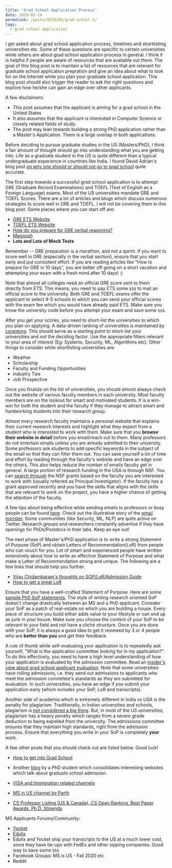 ```yaml
---
title: 'Grad School Application Process'
date: 2019-05-14
permalink: /posts/2019/05/grad-school-1/
tags:
  - grad school application
---
```


I get asked about grad school application process, timelines and shortlisting universities etc. Some of these questions are specific to certain universities while others are about grad school application process in general. I think it is helpful if people are aware of resources that are available out there. The goal of this blog post is to maintain a list of resources that are relevant for graduate school application prepration and give an idea about what to look for on the Internet while you plan your graduate school application. This blog post should also trigger the reader to ask the right questions and explore how he/she can gain an edge over other applicants. 


A few disclaimers:
- This post assumes that the applicant is aiming for a grad school in the United States
- It also assumes that the applicant is interested in Computer Science or closely related fields of study.
- The post may lean towards building a strong PhD application rather than a Master's Application. There is a large overlap in both applications.


Before deciding to pursue graduate studies in the US (Masters/PhD), I think a fair amount of thought should go into understanding what you are getting into. Life as a graduate student in the US is quite different than a typical undergraduate experience in countries like India. I found David Adrian's blog post [on why one should or should not go to grad school](https://dadrian.io/blog/posts/reasons-to-go-to-grad-school/
) quite accurate.

The first step towards a successful grad school application is to attempt GRE (Graduate Record Examinations) and TOEFL (Test of English as a Foreign Language) exams. Most of the US universities mandate GRE and TOEFL Scores. There are a lot of articles and blogs which discuss numerous strategies to score well in GRE and TOEFL. I will not be covering them in this blog post. Some places where you can start off are:

- [GRE ETS Website](https://www.ets.org/gre)
- [TOEFL ETS Website](https://www.ets.org/toefl)
- [How do you prepare for GRE verbal reasoning?](https://www.quora.com/How-do-you-prepare-for-GRE-verbal-reasoning)
- [Magoosh](https://magoosh.com/)
- __Lots and Lots of Mock Tests__

Remember -- GRE preparation is a marathon, and not a sprint. If you want to score well in GRE (especially in the verbal section), ensure that you start early and put consistent effort. If you are reading articles like "How to prepare for GRE in 10 days", you are better off going on a short vacation and attempting your exam with a fresh mind after 10 days! :)


Note that almost all colleges need an official GRE score sent to them directly from ETS. This means, you need to pay ETS some `$$$` to mail an official score to the university. Both GRE and TOEFL exams offer the applicant to select 4-5 schools to which you can send your official scores with the exam fee which you would have already paid ETS. Make sure you know the university code before you attempt your exam and save some `$$$`. 

After you get your scores, you need to short-list the universities to which you plan on applying. A data-driven ranking of universities is maintained by [csranking](http://csrankings.org/). This should serve as a starting point to short-list your universities and not the deciding factor. Use the appropriate filters relevant to your area of interest (Eg: Systems, Security, ML, Algorithms etc). Other things to consider while shortlisting universities are:
- Weather
- Scholarship
- Faculty and Funding Opportunities
- Industry Ties
- Job Prospective

Once you finalize on the list of universities, you should almost always check out the website of various faculty members in each university. Most faculty members are on the lookout for smart and motivated students. It is a win-win for both the student and the faculty if they manage to attract smart and hardworking students into their research group.

Almost every research faculty maintains a personal website that explains their current research interests and highlight what they expect from a student who is interested to work with them. Make sure that you __browse their website in detail__ before you email/reach out to them. Many professors do not entertain emails unless you are already admitted to their university. Some professors ask students to add specific keywords in the subject of the email so that they can filter them out. You can save yourself a lot of time and effort by reading through the faculty's website and have an edge over the others. This also helps reduce the number of emails faculty get in general. A large portion of research funding in the USA is through NSF. You can [search through](https://www.nsf.gov/awardsearch/) the NSF grants based on the faculty you are interested to work with (usually referred as Principal Investigator). If the faculty has a grant approved recently and you have the skills that aligns with the skills that are relevant to work on the project, you have a higher chance of getting the attention of the faculty.

A few tips about being effective while sending emails to professors or busy people can be found [here](http://humbledmba.com/how-to-email-busy-people). Check out the illustrative story of the [email monster](https://theoatmeal.com/static/email_monster.html). Some communities (like Security, ML, NLP) are quite active on Twitter. Research groups and researchers constantly advertise if they have openings for PhDs/Postdocs in their labs. Keep an eye out!

The next phase of Master's/PhD application is to write a strong Statement of Purpose (SoP) and obtain Letters of Recommendation(LoR) from people who can vouch for you. Lot of smart and experienced people have written extensively about how to write an effective Statement of Purpose and what make a Letter of Recommendation strong and unique. The following are a few links that should help you further.

- [Vijay Chidambaram's thoughts on SOP/LoR/Admission Guide](https://twitter.com/vj_chidambaram/status/933388419589459969)
- [How to get a great LoR](http://matt.might.net/articles/how-to-recommendation-letter/)    

Ensure that you have a well-crafted Statement of Purpose. Here are some [sample PhD SoP statements](http://pgbovine.net/PhD-application-essay-examples.htm). The style of writing research oriented SoP doesn't change drastically between an MS and a PhD applicant. Consider your SoP as a patch of real-estate on which you are building a house. Every piece of structure you build either adds value to your lifestyle or can end up as junk in your house. Make sure you choose the content of your SoP to be relevant to your field and not have a cliché structure. Once you are done with your SoP, it is always a good idea to get it reviewed by 3 or 4 people who are __better than you__ and get their feedback.

A rule of thumb while self-evaluating your application is to repeatedly ask yourself, "What is the application committee looking for in my application?". To do this effectively, you need to have a high level understanding of how your application is evaluated by the admission committee. Read an [insider's view about grad school applicant evaluation](http://pgbovine.net/PhD-application-tips.htm). Note that some universities have rolling admissions, i.e. they send out admissions to applicants who meet the admission committee's standards as they are submitted for evaluation. In such universities, you have an edge if you submit your application early (which includes your SoP, LoR and transcripts).

Another side of academia which is extremely different in India vs USA is the penalty for plagiarism. Traditionally, in Indian universities and schools, plagiarism is [not considered a big thing](https://www.quora.com/Why-does-India-have-high-academic-plagiarism). But, in most of the US universities, plagiarism has a heavy penalty which ranges from a severe grade deduction to being expelled from the university. The admissions committee ensures that they maintain high standards, right from the admission process. Ensure that everything you write in your SoP is completely __your__ work. 

A few other posts that you should check out are listed below. Good luck! 

- [How to get into Grad School](http://matt.might.net/articles/how-to-apply-and-get-in-to-graduate-school-in-science-mathematics-engineering-or-computer-science/)
- Another [blog](http://martiansideofthemoon.github.io/2018/05/29/grad-resources.html) by a PhD student which consolidates interesting websites which talk about graduate school admission.
- [VISA and Immigration related channels](https://www.youtube.com/channel/UC1gJX7HiPUjOtQv3rxHWfCw)

- [MS in US channel by Parth](https://www.youtube.com/channel/UCQEkgUtOXa-1PSzg4fC_H8g/featured)
- [CS Professor Listing (US & Canada), CS Open Ranking, Best Paper Awards, Ph.D. Stipends](https://jeffhuang.com/finding_computer_science_phd/)

MS Applicants Forums/Community:
- [Yocket](http://yocket.in/) 
- [Edulix](https://www.edulix.com/)
- Edulix and Yocket ship your transcripts to the US at a much lower cost, since they have tie-ups with FedEx and other sipping companies. Good way to save some `$$$`
- Facebook Groups: MS is US - Fall 2020 etc
- Reddit
